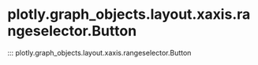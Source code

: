 # plotly.graph_objects.layout.xaxis.rangeselector.Button

::: plotly.graph_objects.layout.xaxis.rangeselector.Button

